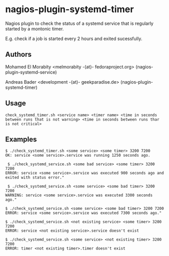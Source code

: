 # nagios-plugin-systemd-timer

Nagios plugin to check the status of a systemd service that is regularly started by a montonic timer.

E.g. check if a job is started every 2 hours and exited sucessfully.

## Authors

Mohamed El Morabity <melmorabity -(at)- fedoraproject.org> (nagios-plugin-systemd-service)

Andreas Bader <development -(at)- geekparadise.de> (nagios-plugin-systemd-timer)

## Usage

    check_systemd_timer.sh <service name> <timer name> <time in seconds between runs that is not warning> <time in seconds between runs thar is not critical>

## Examples

    $ ./check_systemd_timer.sh <some service> <some timer> 3200 7200
    OK: service <some service>.service was running 1250 seconds ago.

     $ ./check_systemd_service.sh <some bad service> <some timer> 3200 7200
    ERROR: service <some service>.service was executed 900 seconds ago and exited with status error."

     $ ./check_systemd_service.sh <some service> <some bad timer> 3200 7200
    WARNING: service <some service>.service was executed 3300 seconds ago."

    $ ./check_systemd_service.sh <some service> <some bad timer> 3200 7200
    ERROR: service <some service>.service was executed 7300 seconds ago."

    $ ./check_systemd_service.sh <not existing service> <some timer> 3200 7200
    ERROR: service <not existing service>.service doesn't exist
    
    $ ./check_systemd_service.sh <some service> <not existing timer> 3200 7200
    ERROR: timer <not existing timer>.timer doesn't exist
